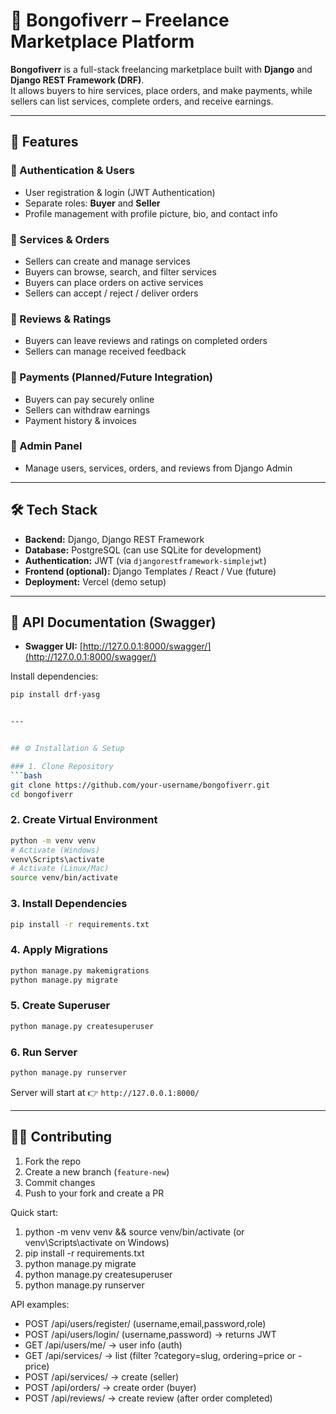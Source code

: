 # 📌 Bongofiverr – Freelance Marketplace Platform

**Bongofiverr** is a full-stack freelancing marketplace built with **Django** and **Django REST Framework (DRF)**.  
It allows buyers to hire services, place orders, and make payments, while sellers can list services, complete orders, and receive earnings.  

---

## 🚀 Features

### 🔹 Authentication & Users
- User registration & login (JWT Authentication)  
- Separate roles: **Buyer** and **Seller**  
- Profile management with profile picture, bio, and contact info  

### 🔹 Services & Orders
- Sellers can create and manage services  
- Buyers can browse, search, and filter services  
- Buyers can place orders on active services  
- Sellers can accept / reject / deliver orders  

### 🔹 Reviews & Ratings
- Buyers can leave reviews and ratings on completed orders  
- Sellers can manage received feedback  

### 🔹 Payments (Planned/Future Integration)
- Buyers can pay securely online  
- Sellers can withdraw earnings  
- Payment history & invoices  

### 🔹 Admin Panel
- Manage users, services, orders, and reviews from Django Admin  

---

## 🛠️ Tech Stack

- **Backend:** Django, Django REST Framework  
- **Database:** PostgreSQL (can use SQLite for development)  
- **Authentication:** JWT (via `djangorestframework-simplejwt`)  
- **Frontend (optional):** Django Templates / React / Vue (future)  
- **Deployment:** Vercel (demo setup)  

---

## 📡 API Documentation (Swagger)

- **Swagger UI:** [http://127.0.0.1:8000/swagger/](http://127.0.0.1:8000/swagger/) 

Install dependencies:

```bash
pip install drf-yasg


---


## ⚙️ Installation & Setup

### 1. Clone Repository
```bash
git clone https://github.com/your-username/bongofiverr.git
cd bongofiverr
```

### 2. Create Virtual Environment
```bash
python -m venv venv
# Activate (Windows)
venv\Scripts\activate
# Activate (Linux/Mac)
source venv/bin/activate
```

### 3. Install Dependencies
```bash
pip install -r requirements.txt
```

### 4. Apply Migrations
```bash
python manage.py makemigrations
python manage.py migrate
```

### 5. Create Superuser
```bash
python manage.py createsuperuser
```

### 6. Run Server
```bash
python manage.py runserver
```

Server will start at 👉 `http://127.0.0.1:8000/`

---

## 🧑‍💻 Contributing

1. Fork the repo  
2. Create a new branch (`feature-new`)  
3. Commit changes  
4. Push to your fork and create a PR  


Quick start:
1. python -m venv venv && source venv/bin/activate (or venv\Scripts\activate on Windows)
2. pip install -r requirements.txt
3. python manage.py migrate
4. python manage.py createsuperuser
5. python manage.py runserver

API examples:
- POST /api/users/register/  (username,email,password,role)
- POST /api/users/login/     (username,password) -> returns JWT
- GET  /api/users/me/        -> user info (auth)
- GET  /api/services/        -> list (filter ?category=slug, ordering=price or -price)
- POST /api/services/        -> create (seller)
- POST /api/orders/          -> create order (buyer)
- POST /api/reviews/         -> create review (after order completed)
